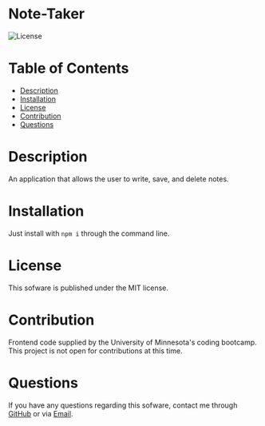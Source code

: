 # Note-Taker
![License](https://img.shields.io/badge/license-MIT-lightgrey.svg)

# Table of Contents
* [Description](#Description)
* [Installation](#Installation)
* [License](#License)
* [Contribution](#Contribution)
* [Questions](#Questions)

# Description
An application that allows the user to write, save, and delete notes.

# Installation
Just install with `npm i` through the command line.

# License
This sofware is published under the MIT license.

# Contribution

Frontend code supplied by the University of Minnesota's coding bootcamp. This project is not open for contributions at this time.

# Questions

If you have any questions regarding this sofware, contact me through 
[GitHub](https://github.com/jishllg) or via [Email](mailto:jishllg@gmail.com).

